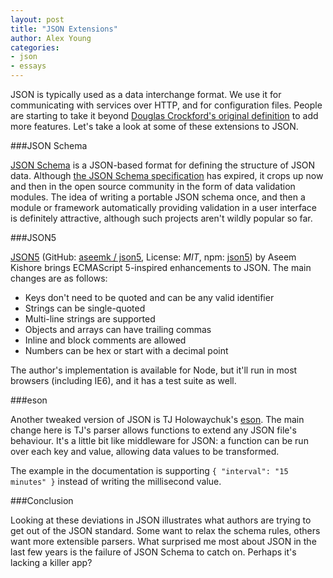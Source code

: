```yaml
---
layout: post
title: "JSON Extensions"
author: Alex Young
categories: 
- json
- essays
---
```


JSON is typically used as a data interchange format.  We use it for communicating with services over HTTP, and for configuration files.  People are starting to take it beyond [Douglas Crockford's original definition](http://tools.ietf.org/html/rfc4627) to add more features.  Let's take a look at some of these extensions to JSON.

###JSON Schema

[JSON Schema](http://json-schema.org/) is a JSON-based format for defining the structure of JSON data.  Although [the JSON Schema specification](http://tools.ietf.org/html/draft-zyp-json-schema-03) has expired, it crops up now and then in the open source community in the form of data validation modules.  The idea of writing a portable JSON schema once, and then a module or framework automatically providing validation in a user interface is definitely attractive, although such projects aren't wildly popular so far.

###JSON5

[JSON5](http://json5.org/) (GitHub: [aseemk / json5](https://github.com/aseemk/json5), License: _MIT_, npm: [json5](http://search.npmjs.org/#/json5)) by Aseem Kishore brings ECMAScript 5-inspired enhancements to JSON.  The main changes are as follows:

* Keys don't need to be quoted and can be any valid identifier
* Strings can be single-quoted
* Multi-line strings are supported
* Objects and arrays can have trailing commas
* Inline and block comments are allowed
* Numbers can be hex or start with a decimal point

The author's implementation is available for Node, but it'll run in most browsers (including IE6), and it has a test suite as well.

###eson

Another tweaked version of JSON is TJ Holowaychuk's [eson](https://github.com/visionmedia/eson).  The main change here is TJ's parser allows functions to extend any JSON file's behaviour.  It's a little bit like middleware for JSON: a function can be run over each key and value, allowing data values to be transformed.

The example in the documentation is supporting `{ "interval": "15 minutes" }` instead of writing the millisecond value.

###Conclusion

Looking at these deviations in JSON illustrates what authors are trying to get out of the JSON standard.  Some want to relax the schema rules, others want more extensible parsers.  What surprised me most about JSON in the last few years is the failure of JSON Schema to catch on.  Perhaps it's lacking a killer app?

